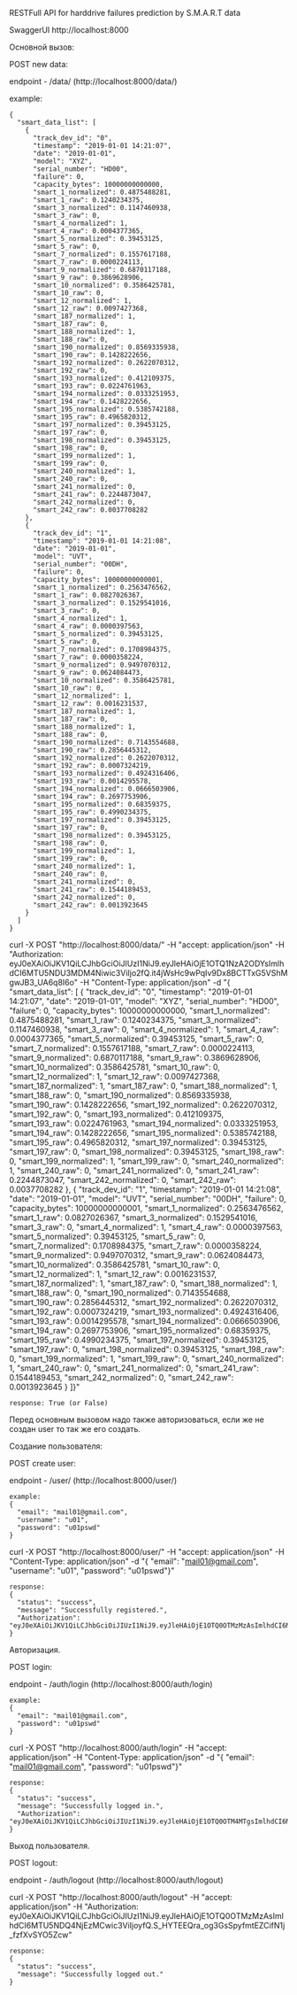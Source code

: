 RESTFull API for harddrive failures prediction by S.M.A.R.T data

SwaggerUI http://localhost:8000

Основной вызов:

POST new data:

endpoint - /data/ (http://localhost:8000/data/)

example:


```
{
  "smart_data_list": [
    {
      "track_dev_id": "0",
      "timestamp": "2019-01-01 14:21:07",
      "date": "2019-01-01",
      "model": "XYZ",
      "serial_number": "HD00",
      "failure": 0,
      "capacity_bytes": 10000000000000,
      "smart_1_normalized": 0.4875488281,
      "smart_1_raw": 0.1240234375,
      "smart_3_normalized": 0.1147460938,
      "smart_3_raw": 0,
      "smart_4_normalized": 1,
      "smart_4_raw": 0.0004377365,
      "smart_5_normalized": 0.39453125,
      "smart_5_raw": 0,
      "smart_7_normalized": 0.1557617188,
      "smart_7_raw": 0.0000224113,
      "smart_9_normalized": 0.6870117188,
      "smart_9_raw": 0.3869628906,
      "smart_10_normalized": 0.3586425781,
      "smart_10_raw": 0,
      "smart_12_normalized": 1,
      "smart_12_raw": 0.0097427368,
      "smart_187_normalized": 1,
      "smart_187_raw": 0,
      "smart_188_normalized": 1,
      "smart_188_raw": 0,
      "smart_190_normalized": 0.8569335938,
      "smart_190_raw": 0.1428222656,
      "smart_192_normalized": 0.2622070312,
      "smart_192_raw": 0,
      "smart_193_normalized": 0.412109375,
      "smart_193_raw": 0.0224761963,
      "smart_194_normalized": 0.0333251953,
      "smart_194_raw": 0.1428222656,
      "smart_195_normalized": 0.5385742188,
      "smart_195_raw": 0.4965820312,
      "smart_197_normalized": 0.39453125,
      "smart_197_raw": 0,
      "smart_198_normalized": 0.39453125,
      "smart_198_raw": 0,
      "smart_199_normalized": 1,
      "smart_199_raw": 0,
      "smart_240_normalized": 1,
      "smart_240_raw": 0,
      "smart_241_normalized": 0,
      "smart_241_raw": 0.2244873047,
      "smart_242_normalized": 0,
      "smart_242_raw": 0.0037708282
    },
    {
      "track_dev_id": "1",
      "timestamp": "2019-01-01 14:21:08",
      "date": "2019-01-01",
      "model": "UVT",
      "serial_number": "00DH",
      "failure": 0,
      "capacity_bytes": 10000000000001,
      "smart_1_normalized": 0.2563476562,
      "smart_1_raw": 0.0827026367,
      "smart_3_normalized": 0.1529541016,
      "smart_3_raw": 0,
      "smart_4_normalized": 1,
      "smart_4_raw": 0.0000397563,
      "smart_5_normalized": 0.39453125,
      "smart_5_raw": 0,
      "smart_7_normalized": 0.1708984375,
      "smart_7_raw": 0.0000358224,
      "smart_9_normalized": 0.9497070312,
      "smart_9_raw": 0.0624084473,
      "smart_10_normalized": 0.3586425781,
      "smart_10_raw": 0,
      "smart_12_normalized": 1,
      "smart_12_raw": 0.0016231537,
      "smart_187_normalized": 1,
      "smart_187_raw": 0,
      "smart_188_normalized": 1,
      "smart_188_raw": 0,
      "smart_190_normalized": 0.7143554688,
      "smart_190_raw": 0.2856445312,
      "smart_192_normalized": 0.2622070312,
      "smart_192_raw": 0.0007324219,
      "smart_193_normalized": 0.4924316406,
      "smart_193_raw": 0.0014295578,
      "smart_194_normalized": 0.0666503906,
      "smart_194_raw": 0.2697753906,
      "smart_195_normalized": 0.68359375,
      "smart_195_raw": 0.4990234375,
      "smart_197_normalized": 0.39453125,
      "smart_197_raw": 0,
      "smart_198_normalized": 0.39453125,
      "smart_198_raw": 0,
      "smart_199_normalized": 1,
      "smart_199_raw": 0,
      "smart_240_normalized": 1,
      "smart_240_raw": 0,
      "smart_241_normalized": 0,
      "smart_241_raw": 0.1544189453,
      "smart_242_normalized": 0,
      "smart_242_raw": 0.0013923645
    }
  ]
}
```

curl -X POST "http://localhost:8000/data/" -H  "accept: application/json" -H  "Authorization: eyJ0eXAiOiJKV1QiLCJhbGciOiJIUzI1NiJ9.eyJleHAiOjE1OTQ1NzA2ODYsImlhdCI6MTU5NDU3MDM4Niwic3ViIjo2fQ.it4jWsHc9wPqIv9Dx8BCTTxG5VShMgwJB3_UA6q8I6o" -H  "Content-Type: application/json" -d "{  \"smart_data_list\": [    {      \"track_dev_id\": \"0\",      \"timestamp\": \"2019-01-01 14:21:07\",      \"date\": \"2019-01-01\",      \"model\": \"XYZ\",      \"serial_number\": \"HD00\",      \"failure\": 0,      \"capacity_bytes\": 10000000000000,      \"smart_1_normalized\": 0.4875488281,      \"smart_1_raw\": 0.1240234375,      \"smart_3_normalized\": 0.1147460938,      \"smart_3_raw\": 0,      \"smart_4_normalized\": 1,      \"smart_4_raw\": 0.0004377365,      \"smart_5_normalized\": 0.39453125,      \"smart_5_raw\": 0,      \"smart_7_normalized\": 0.1557617188,      \"smart_7_raw\": 0.0000224113,      \"smart_9_normalized\": 0.6870117188,      \"smart_9_raw\": 0.3869628906,      \"smart_10_normalized\": 0.3586425781,      \"smart_10_raw\": 0,      \"smart_12_normalized\": 1,      \"smart_12_raw\": 0.0097427368,      \"smart_187_normalized\": 1,      \"smart_187_raw\": 0,      \"smart_188_normalized\": 1,      \"smart_188_raw\": 0,      \"smart_190_normalized\": 0.8569335938,      \"smart_190_raw\": 0.1428222656,      \"smart_192_normalized\": 0.2622070312,      \"smart_192_raw\": 0,      \"smart_193_normalized\": 0.412109375,      \"smart_193_raw\": 0.0224761963,      \"smart_194_normalized\": 0.0333251953,      \"smart_194_raw\": 0.1428222656,      \"smart_195_normalized\": 0.5385742188,      \"smart_195_raw\": 0.4965820312,      \"smart_197_normalized\": 0.39453125,      \"smart_197_raw\": 0,      \"smart_198_normalized\": 0.39453125,      \"smart_198_raw\": 0,      \"smart_199_normalized\": 1,      \"smart_199_raw\": 0,      \"smart_240_normalized\": 1,      \"smart_240_raw\": 0,      \"smart_241_normalized\": 0,      \"smart_241_raw\": 0.2244873047,      \"smart_242_normalized\": 0,      \"smart_242_raw\": 0.0037708282    },    {      \"track_dev_id\": \"1\",      \"timestamp\": \"2019-01-01 14:21:08\",      \"date\": \"2019-01-01\",      \"model\": \"UVT\",      \"serial_number\": \"00DH\",      \"failure\": 0,      \"capacity_bytes\": 10000000000001,      \"smart_1_normalized\": 0.2563476562,      \"smart_1_raw\": 0.0827026367,      \"smart_3_normalized\": 0.1529541016,      \"smart_3_raw\": 0,      \"smart_4_normalized\": 1,      \"smart_4_raw\": 0.0000397563,      \"smart_5_normalized\": 0.39453125,      \"smart_5_raw\": 0,      \"smart_7_normalized\": 0.1708984375,      \"smart_7_raw\": 0.0000358224,      \"smart_9_normalized\": 0.9497070312,      \"smart_9_raw\": 0.0624084473,      \"smart_10_normalized\": 0.3586425781,      \"smart_10_raw\": 0,      \"smart_12_normalized\": 1,      \"smart_12_raw\": 0.0016231537,      \"smart_187_normalized\": 1,      \"smart_187_raw\": 0,      \"smart_188_normalized\": 1,      \"smart_188_raw\": 0,      \"smart_190_normalized\": 0.7143554688,      \"smart_190_raw\": 0.2856445312,      \"smart_192_normalized\": 0.2622070312,      \"smart_192_raw\": 0.0007324219,      \"smart_193_normalized\": 0.4924316406,      \"smart_193_raw\": 0.0014295578,      \"smart_194_normalized\": 0.0666503906,      \"smart_194_raw\": 0.2697753906,      \"smart_195_normalized\": 0.68359375,      \"smart_195_raw\": 0.4990234375,      \"smart_197_normalized\": 0.39453125,      \"smart_197_raw\": 0,      \"smart_198_normalized\": 0.39453125,      \"smart_198_raw\": 0,      \"smart_199_normalized\": 1,      \"smart_199_raw\": 0,      \"smart_240_normalized\": 1,      \"smart_240_raw\": 0,      \"smart_241_normalized\": 0,      \"smart_241_raw\": 0.1544189453,      \"smart_242_normalized\": 0,      \"smart_242_raw\": 0.0013923645    }  ]}"

```
response: True (or False)
```




Перед основным вызовом надо также авторизоваться, если же не создан user то так же его создать.

Создание пользователя:

POST create user:

endpoint - /user/ (http://localhost:8000/user/)

```
example:
{
  "email": "mail01@gmail.com",
  "username": "u01",
  "password": "u01pswd"
}
```

curl -X POST "http://localhost:8000/user/" -H  "accept: application/json" -H  "Content-Type: application/json" -d "{  \"email\": \"mail01@gmail.com\",  \"username\": \"u01\",  \"password\": \"u01pswd\"}"

```
response:
{
  "status": "success",
  "message": "Successfully registered.",
  "Authorization": "eyJ0eXAiOiJKV1QiLCJhbGciOiJIUzI1NiJ9.eyJleHAiOjE1OTQ0OTMzMzAsImlhdCI6MTU5NDQ4NjEzMCwic3ViIjoyfQ.S_HYTEEQra_og3GsSpyfmtEZCifN1j_fzfXvSYO5Zcw"
}
```

Авторизация.

POST login:

endpoint - /auth/login (http://localhost:8000/auth/login)

```
example:
{
  "email": "mail01@gmail.com",
  "password": "u01pswd"
}
```

curl -X POST "http://localhost:8000/auth/login" -H  "accept: application/json" -H  "Content-Type: application/json" -d "{  \"email\": \"mail01@gmail.com\",  \"password\": \"u01pswd\"}"

```
response:
{
  "status": "success",
  "message": "Successfully logged in.",
  "Authorization": "eyJ0eXAiOiJKV1QiLCJhbGciOiJIUzI1NiJ9.eyJleHAiOjE1OTQ0OTM4MTgsImlhdCI6MTU5NDQ4NjYxOCwic3ViIjoyfQ.rkhCqB7A_hOKMUJy5xBYkkGI_hqhewBWCnBAqS2VGbU"
}
```

Выход пользователя.

POST logout:

endpoint - /auth/logout (http://localhost:8000/auth/logout)

curl -X POST "http://localhost:8000/auth/logout" -H  "accept: application/json" -H  "Authorization: eyJ0eXAiOiJKV1QiLCJhbGciOiJIUzI1NiJ9.eyJleHAiOjE1OTQ0OTMzMzAsImlhdCI6MTU5NDQ4NjEzMCwic3ViIjoyfQ.S_HYTEEQra_og3GsSpyfmtEZCifN1j_fzfXvSYO5Zcw"

```
response:
{
  "status": "success",
  "message": "Successfully logged out."
}
```



